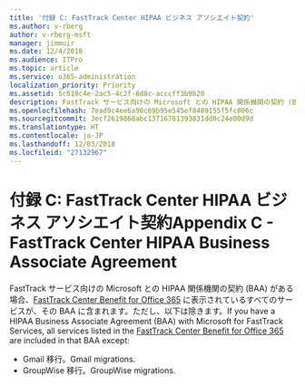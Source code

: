 ```yaml
---
title: '付録 C: FastTrack Center HIPAA ビジネス アソシエイト契約'
ms.author: v-rberg
author: v-rberg-msft
manager: jimmuir
ms.date: 12/4/2018
ms.audience: ITPro
ms.topic: article
ms.service: o365-administration
localization_priority: Priority
ms.assetid: 5c619c4e-2ac5-4c2f-8d8c-acccff3b9b20
description: FastTrack サービス向けの Microsoft との HIPAA 関係機関の契約 (BAA) がある場合、FastTrack Center Benefit for Office 365 に表示されているすべてのサービスが、その BAA に含まれます。ただし、以下は除きます。
ms.openlocfilehash: 7ead9c4ee6a90c69b95e545ef8489155f5fc806c
ms.sourcegitcommit: 3ecf2619868abc13716701393831dd0c24e00d9d
ms.translationtype: HT
ms.contentlocale: ja-JP
ms.lasthandoff: 12/03/2018
ms.locfileid: "27132967"
---
```

# <a name="appendix-c---fasttrack-center-hipaa-business-associate-agreement"></a><span data-ttu-id="47a42-103">付録 C: FastTrack Center HIPAA ビジネス アソシエイト契約</span><span class="sxs-lookup"><span data-stu-id="47a42-103">Appendix C - FastTrack Center HIPAA Business Associate Agreement</span></span>

<span data-ttu-id="47a42-104">FastTrack サービス向けの Microsoft との HIPAA 関係機関の契約 (BAA) がある場合、[FastTrack Center Benefit for Office 365](O365-fasttrack-benefit-for-office-365.md) に表示されているすべてのサービスが、その BAA に含まれます。ただし、以下は除きます。</span><span class="sxs-lookup"><span data-stu-id="47a42-104">If you have a HIPAA Business Associate Agreement (BAA) with Microsoft for FastTrack Services, all services listed in the [FastTrack Center Benefit for Office 365](O365-fasttrack-benefit-for-office-365.md) are included in that BAA except:</span></span> 
  
- <span data-ttu-id="47a42-105">Gmail 移行。</span><span class="sxs-lookup"><span data-stu-id="47a42-105">Gmail migrations.</span></span>   
- <span data-ttu-id="47a42-106">GroupWise 移行。</span><span class="sxs-lookup"><span data-stu-id="47a42-106">GroupWise migrations.</span></span>
    

